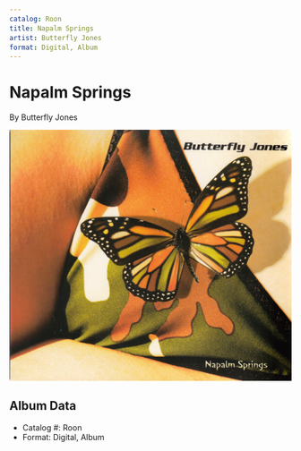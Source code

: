 ```yaml
---
catalog: Roon
title: Napalm Springs
artist: Butterfly Jones
format: Digital, Album
---
```


# Napalm Springs

By Butterfly Jones

![](../../assets/albumcovers/Butterfly_Jones-Napalm_Springs.png)

## Album Data

- Catalog #: Roon
- Format: Digital, Album

